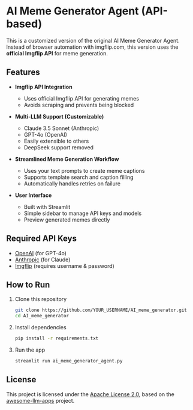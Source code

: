 # AI Meme Generator Agent (API-based)

This is a customized version of the original AI Meme Generator Agent. Instead of browser automation with imgflip.com, this version uses the **official Imgflip API** for meme generation.

## Features

- **Imgflip API Integration**

  - Uses official Imgflip API for generating memes
  - Avoids scraping and prevents being blocked

- **Multi-LLM Support (Customizable)**

  - Claude 3.5 Sonnet (Anthropic)
  - GPT-4o (OpenAI)
  - Easily extensible to others
  - DeepSeek support removed

- **Streamlined Meme Generation Workflow**

  - Uses your text prompts to create meme captions
  - Supports template search and caption filling
  - Automatically handles retries on failure

- **User Interface**
  - Built with Streamlit
  - Simple sidebar to manage API keys and models
  - Preview generated memes directly

## Required API Keys

- [OpenAI](https://platform.openai.com/account/api-keys) (for GPT-4o)
- [Anthropic](https://console.anthropic.com/settings/keys) (for Claude)
- [Imgflip](https://imgflip.com/api) (requires username & password)

## How to Run

1. Clone this repository

   ```bash
   git clone https://github.com/YOUR_USERNAME/AI_meme_generator.git
   cd AI_meme_generator
   ```

2. Install dependencies

   ```bash
   pip install -r requirements.txt
   ```

3. Run the app
   ```bash
   streamlit run ai_meme_generator_agent.py
   ```

## License

This project is licensed under the [Apache License 2.0](./LICENSE), based on the [awesome-llm-apps](https://github.com/Shubhamsaboo/awesome-llm-apps) project.
